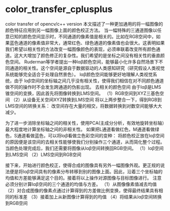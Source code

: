 # color_transfer_cplusplus
color transfer of opencv/c++ version 
本文描述了一种更加通用的将一幅图像的颜色特征应用到另一幅图像上面的颜色校正方法。
当一幅特殊的三通道图像以任意已知的颜色空间显示时，不同通道的像素值是相关的。比如在RGB空间中，如果蓝色通道的像素值非常大，通常红色、绿色通道的像素值也会很大。这表明如果我们希望以相关性的方法改变一幅图像颜色的表现，必须串联着改变所有颜色通道。这大大增加了颜色修正的复杂性。我们希望的是坐标之间没有相关性的垂直颜色空间。
Ruderman等学者提出一种lαβ颜色空间，能够最小化许多自然场景下不同通道的相关性。这个空间是源自于数据驱动的人类感知研究（研究假设人类视觉系统能够完全适合于处理自然景色）。 lαβ颜色空间能够更好地理解人类视觉系统，由于 lαβ空间的坐标轴之间几乎没有相关性，使得我们相信在对不同颜色通道做不同的操作时不会发生跨通道的伪影出现。
去相关的颜色空间
由于lαβ是LMS锥空间的变换，因此首先将图像转换到LMS空间。
（1）RGB空间到XYZ三基色空间
（2）从设备无关空间XYZ转换到LMS空间
将以上两步整合一下，得到RGB到LMS空间的转换关系：
改空间存在大量的相交，将数据转换到对数空间能够大大减少。
  
为了进一步消除坐标轴之间的相关性，使用PCA(主成分分析，有效地旋转坐标轴）最大程度地计算坐标轴之间的非相关性。
如果把L通道看做红色，M通道看做绿色，S通道看做蓝色，可以将lαβ看做立色彩空间的变种：
将颜色校正放在lαβ空间的原因便是该空间的去相关性能够使我们分别操作三个通道，从而简化整个过程。
当颜色处理完成后，我们还需要将图像从lαβ空间转换回RGB空间。
（1）lαβ空间到LMS空间
（2）LMS空间到RGB空间

接下来，开始进行颜色校正，使得合成的图像具有另外一幅图像外观。更正规的说法便是将lαβ空间具有的像素分布转移到别的图像上面。因此，沿着三个坐标轴的均值和方差能够满足这个目的。接着将以上操作对源图像与目标图像进行。
注意必须分别计算lαβ空间的三个通道的均值与方差。
（1）从图像像素值减去均值
（2）对合成图像的像素点通过计算得到的方差做比例变换，使得最终结果具有相同的标准差
（3）接着加上从新图像计算得到的均值
（4）将结果从lαβ空间转换到RGB空间

